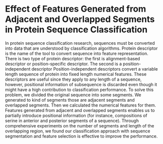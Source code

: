 # Effect of Features Generated from Adjacent and Overlapped Segments in Protein Sequence Classification
In protein sequence classification research, sequences must be converted into data that are understood by classification algorithms. Protein descriptor is the name of the tool to convert sequence into feature representation. There is two type of protein descriptor: the first is alignment-based descriptor or position-specific descriptor. The second is a position-independent descriptor
Position-independent descriptors convert a variable length sequence of protein into fixed length numerical features. These descriptors are useful since they apply to any length of a sequence, however, positional information of subsequence is discarded even though it might have a high contribution to classification performance. To solve this problem, we divided the original sequence into some segments. We generated to kind of segments those are adjacent segments and overlapped segments. Then we calculated the numerical features for them.
Features generated from adjacent and overlapped segments enables us to partially introduce positional information (for instance, compositions of serine in anterior and posterior segments of a sequence). Through comprehensive experiments on the number of segments and length of the overlapping region, we found our classification approach with sequence segmentation and feature selection is effective to improve the performance. 
